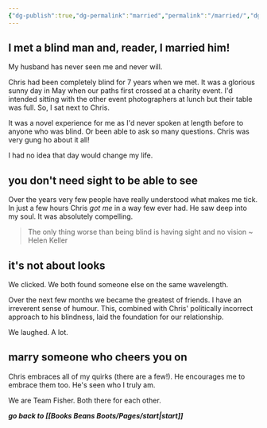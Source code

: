 ```yaml
---
{"dg-publish":true,"dg-permalink":"married","permalink":"/married/","dgHomeLink":true,"dgPassFrontmatter":false}
---
```



## I met a blind man and, reader, I married him!

My husband has never seen me and never will.

Chris had been completely blind for 7 years when we met. It was a glorious sunny day in May when our paths first crossed at a charity event. I'd intended sitting with the other event photographers at lunch but their table was full. So, I sat next to Chris.

It was a novel experience for me as I'd never spoken at length before to anyone who was blind. Or been able to ask so many questions. Chris was very gung ho about it all!

I had no idea that day would change my life.

## you don't need sight to be able to see

Over the years very few people have really understood what makes me tick. In just a few hours Chris _got me_ in a way few ever had. He saw deep into my soul. It was absolutely compelling.

> The only thing worse than being blind is having sight and no vision ~ Helen Keller

## it's not about looks

We clicked. We both found someone else on the same wavelength.

Over the next few months we became the greatest of friends. I have an irreverent sense of humour. This, combined with Chris' politically incorrect approach to his blindness, laid the foundation for our relationship.

We laughed. A lot.

## marry someone who cheers you on

Chris embraces all of my quirks (there are a few!). He encourages me to embrace them too. He's seen who I truly am.

We are Team Fisher. Both there for each other.

***go back to [[Books Beans Boots/Pages/start|start]]***